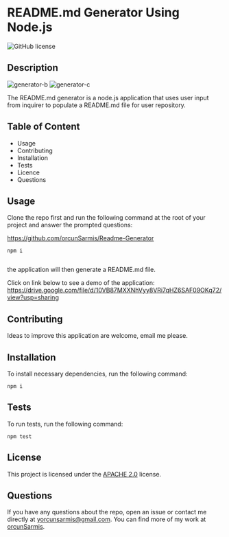 # README.md Generator Using Node.js
	
![GitHub license](https://img.shields.io/badge/license-APACHE2.0-blue.svg)
	
## Description

![generator-b](https://user-images.githubusercontent.com/79064464/168075112-c1d8ae04-3d2c-4b65-ac23-bcf16ee47e80.png)
![generator-c](https://user-images.githubusercontent.com/79064464/168075144-bd95d8e7-949c-401e-808d-a254c5e2f4e3.png)

The README.md generator is a node.js application that uses user input from inquirer to populate a README.md file for user repository.
	
## Table of Content
	
* Usage
* Contributing
* Installation
* Tests
* Licence
* Questions
	
## Usage
	
Clone the repo first and run the following command at the root of your project and answer the prompted questions:
	                  
https://github.com/orcunSarmis/Readme-Generator               
	

```
npm i
	
```
	                  
the application will then generate a README.md file.

Click on link below to see a demo of the application:
https://drive.google.com/file/d/10VB87MXXNhVyy8VRi7qHZ6SAF09OKq72/view?usp=sharing
	                  
## Contributing
	

Ideas to improve this application are welcome, email me please.
	
## Installation
	 
To install necessary dependencies, run the following command:
 ```
 npm i
 ```
## Tests
	
To run tests, run the following command:
  ```
 npm test
 ```
	  
## License
	
This project is licensed under the [APACHE 2.0](https://www.apache.org/licenses/LICENSE-2.0) license. 
	
## Questions
	
 If you have any questions about the repo, open an issue or contact me directly at yorcunsarmis@gmail.com. You can find more of my work at [orcunSarmis](https://github.com/orcunSarmis/).
